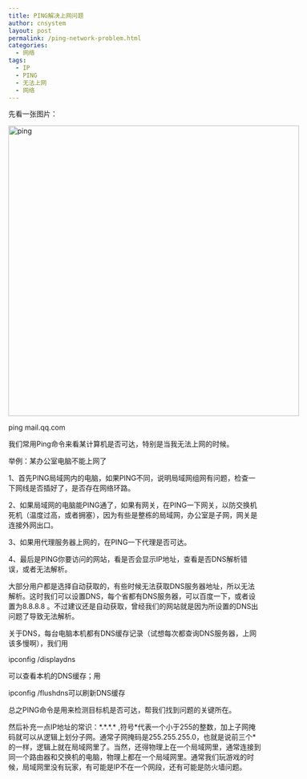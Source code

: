 ```yaml
---
title: PING解决上网问题
author: cnsystem
layout: post
permalink: /ping-network-problem.html
categories:
  - 网络
tags:
  - IP
  - PING
  - 无法上网
  - 网络
---
```

先看一张图片：

<div id="attachment_633" style="width: 590px" class="wp-caption alignnone">
  <a href="../wp-content/uploads/2011/11/ttl.jpg"><img class="size-full wp-image-633" title="ping" src="../wp-content/uploads/2011/11/ttl.jpg" alt="ping" width="580" /></a>
  
  <p class="wp-caption-text">
    ping mail.qq.com
  </p>
</div>

我们常用Ping命令来看某计算机是否可达，特别是当我无法上网的时候。

举例：某办公室电脑不能上网了

1、首先PING局域网内的电脑，如果PING不同，说明局域网组网有问题，检查一下网线是否插好了，是否存在网络环路。

2、如果局域网的电脑能PING通了，如果有网关，在PING一下网关，以防交换机死机（温度过高，或者拥塞），因为有些是整栋的局域网，办公室是子网，网关是连接外网出口。

3、如果用代理服务器上网的，在PING一下代理是否可达。

4、最后是PING你要访问的网站，看是否会显示IP地址，查看是否DNS解析错误，或者无法解析。

大部分用户都是选择自动获取的，有些时候无法获取DNS服务器地址，所以无法解析。这时我们可以设置DNS，每个省都有DNS服务器，可以百度一下，或者设置为8.8.8.8 。不过建议还是自动获取，曾经我们的网站就是因为所设置的DNS出问题了导致无法解析。

关于DNS，每台电脑本机都有DNS缓存记录（试想每次都查询DNS服务器，上网该多慢啊），我们用

ipconfig /displaydns

可以查看本机的DNS缓存；用

ipconfig /flushdns可以刷新DNS缓存

总之PING命令是用来检测目标机是否可达，帮我们找到问题的关键所在。

然后补充一点IP地址的常识：\*.\*.\*.\* ,符号\*代表一个小于255的整数，加上子网掩码就可以从逻辑上划分子网。通常子网掩码是255.255.255.0，也就是说前三个\*的一样，逻辑上就在局域网里了。当然，还得物理上在一个局域网里，通常连接到同一个路由器和交换机的电脑，物理上都在一个局域网里。通常我们玩游戏的时候，局域网里没有玩家，有可能是IP不在一个网段，还有可能是防火墙问题。
